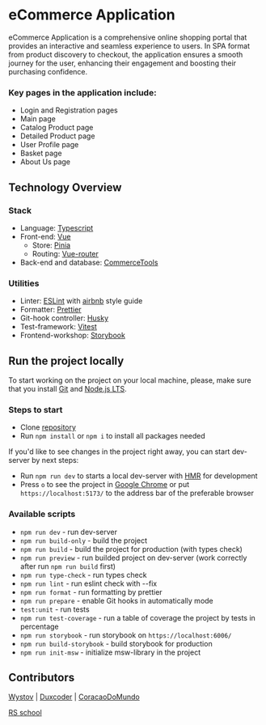 # eCommerce Application

eCommerce Application is a comprehensive online shopping portal that provides an interactive and seamless experience to users. In SPA format from product discovery to checkout, the application ensures a smooth journey for the user, enhancing their engagement and boosting their purchasing confidence.

### Key pages in the application include:

- Login and Registration pages 
- Main page 
- Catalog Product page 
- Detailed Product page 
- User Profile page 
- Basket page 
- About Us page

## Technology Overview

### Stack

- Language: [Typescript](https://www.typescriptlang.org/)
- Front-end: [Vue](https://vuejs.org)
  - Store: [Pinia](https://pinia.vuejs.org)
  - Routing: [Vue-router](https://router.vuejs.org)
- Back-end and database: [CommerceTools](https://commercetools.com)

### Utilities

- Linter: [ESLint](https://eslint.org) with [airbnb](https://www.npmjs.com/package/eslint-config-airbnb) style guide
- Formatter: [Prettier](https://prettier.io)
- Git-hook controller: [Husky](https://typicode.github.io/husky/) 
- Test-framework: [Vitest](https://vitest.dev)
- Frontend-workshop: [Storybook](https://storybook.js.org)

## Run the project locally

To start working on the project on your local machine, please, make sure that you install [Git](https://git-scm.com/downloads) and [Node.js LTS](https://nodejs.org/en/download).

### Steps to start

- Clone [repository](https://github.com/Wystov/ecommerce-app)
- Run `npm install` or `npm i` to install all packages needed

If you'd like to see changes in the project right away, you can start dev-server by next steps:

- Run `npm run dev` to starts a local dev-server with [HMR](https://vitejs.dev/guide/features.html#hot-module-replacement) for development
- Press `o` to see the project in [Google Chrome](https://www.google.com/chrome/) or put `https://localhost:5173/` to the address bar of the preferable browser

### Available scripts

- `npm run dev` - run dev-server
- `npm run build-only` - build the project
- `npm run build` - build the project for production (with types check)
- `npm run preview` - run builded project on dev-server 
  (work correctly after run `npm run build` first)
- `npm run type-check` - run types check
- `npm run lint` - run eslint check with --fix
- `npm run format` - run formatting by prettier
- `npm run prepare` - enable Git hooks in automatically mode
- `test:unit` - run tests
- `npm run test-coverage` - run a table of coverage the project by tests in percentage
- `npm run storybook` - run storybook on `https://localhost:6006/`
- `npm run build-storybook` - build storybook for production
- `npm run init-msw` - initialize msw-library in the project


## Contributors

[Wystov](https://github.com/Wystov) | [Duxcoder](https://github.com/Duxcoder) | [CoracaoDoMundo](https://github.com/CoracaoDoMundo)

[RS school](https://rs.school) 


